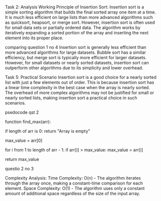 Task 2: Analysis
Working Principle of Insertion Sort:
Insertion sort is a simple sorting algorithm that builds the final sorted array one item at a time. It is much less efficient on large lists than more advanced algorithms such as quicksort, heapsort, or merge sort. However, insertion sort is often used for small data sets or partially ordered data. The algorithm works by iteratively expanding a sorted portion of the array and inserting the next element into its proper place.

comparing question 1 
no 4
Insertion sort is generally less efficient than more advanced algorithms for large datasets. 
Bubble sort has a similar efficiency, but merge sort is typically more efficient for larger datasets. 
However, for small datasets or nearly sorted datasets,
insertion sort can outperform other algorithms due to its simplicity and lower overhead.

Task 5: Practical Scenario
Insertion sort is a good choice for a nearly sorted list with just a few elements out of order. This is because insertion sort has a linear time complexity in the best case when the array is nearly sorted. The overhead of more complex algorithms may not be justified for small or nearly sorted lists, making insertion sort a practical choice in such scenarios.

psedocode qst 2

function find_max(arr):
    
if length of arr is 0:
 return "Array is empty"
    
max_value = arr[0]
    
for i from 1 to length of arr - 1:
if arr[i] > max_value:
 max_value = arr[i]
    
return max_value


questio 2
no 3

Complexity Analysis:
Time Complexity: O(n) - The algorithm iterates through the array once, making a constant-time comparison for each element.
Space Complexity: O(1) - The algorithm uses only a constant amount of additional space regardless of the size of the input array.




